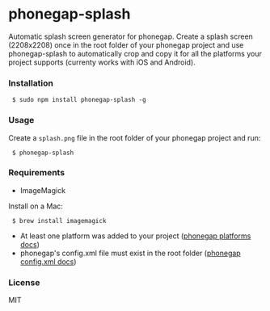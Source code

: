 # phonegap-splash

Automatic splash screen generator for phonegap. Create a splash screen (2208x2208) once in the root folder of your phonegap project and use phonegap-splash to automatically crop and copy it for all the platforms your project supports (currenty works with iOS and Android).

### Installation

     $ sudo npm install phonegap-splash -g

### Usage

Create a ```splash.png``` file in the root folder of your phonegap project and run:

     $ phonegap-splash

### Requirements

- ImageMagick

Install on a Mac:

     $ brew install imagemagick

- At least one platform was added to your project ([phonegap platforms docs](http://phonegap.apache.org/docs/en/3.4.0/guide_platforms_index.md.html#Platform%20Guides))
- phonegap's config.xml file must exist in the root folder ([phonegap config.xml docs](http://phonegap.apache.org/docs/en/3.4.0/config_ref_index.md.html#The%20config.xml%20File))

### License

MIT
